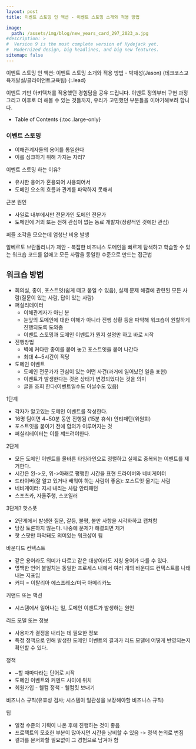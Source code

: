 ```yaml
---
layout: post
title: 이벤트 스토밍 인 액션 - 이벤트 스토밍 소개와 적용 방법

image: 
  path: /assets/img/blog/new_years_card_297_2023_a.jpg
#description: >
#  Version 9 is the most complete version of Hydejack yet.
#  Modernized design, big headlines, and big new features.
sitemap: false
---
```


이벤트 스토밍 인 액션: 이벤트 스토밍 소개와 적용 방법 - 박재성(Jason) (테크코스교육개발실/클라이언트교육팀)
{:.lead}

이벤트 기반 아키텍처를 적용했던 경험담을 공유 드립니다.
이벤트 정의부터 구현 과정 그리고 이후로 더 해볼 수 있는 것들까지, 우리가 고민했던 부분들을 이야기해보려 합니다.

- Table of Contents
{:toc .large-only}

### 이벤트 스토밍

- 이해관계자들의 용어를 통일한다
- 이를 싱크하기 위해 가지는 자리?

이벤트 스토밍 하는 이유?
- 유사한 용어가 혼용되어 사용되어서
- 도메인 요소의 흐름과 관계를 파악하지 못해서

근본 원인
- 사일로 내부에서만 전문가인 도메인 전문가
- 도메인에 거의 또는 전혀 관심이 없는 동료 개발자(정량적인 것에만 관심)

퍼즐 조각을 모으는데 엄청난 비용 발생


알베르토 브란돌리니가 제안 - 복잡한 비즈니스 도메인을 빠르게 탐색하고 학습할 수 있는 워크숍
코드를 없애고 모든 사람을 동일한 수준으로 만드는 접근법

## 워크숍 방법

- 회의실, 종이, 포스트잇(쉽게 떼고 붙일 수 있음), 실제 문제 해결에 관련된 모든 사람(질문이 있는 사람, 답이 있는 사람)
- 퍼실리테이터
  - 이해관계자가 아닌 분
  - 눈앞의 도메인에 대한 이해가 아니라 진행 상황 등을 파악해 워크숍이 원할하게 진행되도록 도와줌
  - 이벤트 스토밍과 도메인 이벤트가 뭔지 설명만 하고 바로 시작 
- 진행방법
  - 벽에 커다란 종이를 붙여 놓고 포스트잇을 붙여 나간다
  - 최대 4~5시간이 적당
- 도메인 이벤트
  - 도메인 전문가가 관심이 있는 어떤 사건(과거에 일어났던 일을 표현)
  - 이벤트가 발생한다는 것은 상태가 변경되었다는 것을 의미
  - 글을 조회 한다(이벤트일수도 아닐수도 있음)

1단계
- 각자가 알고있는 도메인 이벤트를 작성한다.
- 16명 팀이면 4~50분 동안 진행됨 (15분 휴식)
안티패턴(위원회)
- 포스트잇을 붙이기 전에 합의가 이루어지는 것
- 퍼실리테이터는 이를 꺠뜨려야한다.

2단계
- 모든 도메인 이벤트를 올바른 타임라인으로 정렬하고 실제로 중복되는 이벤트를 제거한다.
- 시간은 왼->오, 위->아래로 평행한 시간을 표현
드라이버와 네비게이터
- 드라이버(잘 알고 있거나 배워야 하는 사람이 좋음): 포스트잇 옮기는 사람
- 네비게이터: 지시 내리는 사람
안티패턴
- 스포츠카, 자율주행, 스포일러

3단계? 핫스폿
- 2단계에서 발생한 질문, 갈등, 불평, 불만 사항을 시각화하고 캡처함
- 당장 토론하지 않는다. 나중에 문제가 해결되면 제거
- 핫 스팟만 파악돼도 의미있는 워크샵이 됨

바운디드 컨텍스트
- 같은 용어라도 의미가 다르고 같은 대상이라도 지칭 용어가 다를 수 있다.
- 명백한 언어 불일치는 동일한 프로세스 내에서 여러 개의 바운디드 컨텍스트를 나태내는 지표임
- 커피 = 이탈리아 에스프레소/미국 아메리카노

커맨드 또는 액션
- 시스템에서 일어나는 일, 도메인 이벤트가 발생하는 원인

리드 모델 또는 정보
- 사용자가 결정을 내리는 데 필요한 정보
- 특정 정책으로 인해 발생한 도메인 이벤트의 결과가 리드 모델에 어떻게 반영되는지 확인할 수 있다.

정책
- ~할 때마다라는 단어로 시작
- 도메인 이벤트와 커멘드 사이에 위치
- 회원가입 - 웰컴 정책 - 웰컴킷 보내기

비즈니스 규칙(유효성 검사; 시스템이 일관성을 보장해야할 비즈니스 규칙)


팁
- 일정 수준의 기획이 나온 후에 진행하는 것이 좋음
- 프로젝트의 모호한 부분이 많아지면 시간을 낭비할 수 있음 -> 정책 논의로 번짐
- 결과를 문서화할 필요없이 그 경험으로 남겨야 함